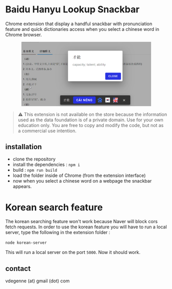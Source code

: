 # Baidu Hanyu Lookup Snackbar

Chrome extension that display a handful snackbar with pronunciation feature and quick dictionaries access when you select a chinese word in Chrome browser.

<p align="center">
  <img src="./screenshot.bmp" width="80%">
</p>


> ⚠️ This extension is not available on the store because the information used as the data foundation is of a private domain. Use for your own education only. You are free to copy and modify the code, but not as a commercial use intention.


## installation

- clone the repository
- install the dependencies : `npm i`
- build : `npm run build`
- load the folder inside of Chrome (from the extension interface)
- now when you select a chinese word on a webpage the snackbar appears.


# Korean search feature

The korean searching feature won't work because Naver will block cors fetch requests.
In order to use the korean feature you will have to run a local server, type the following in the extension folder :

```node korean-server```

This will run a local server on the port `5000`.
Now it should work.


## contact

vdegenne (at) gmail (dot) com
